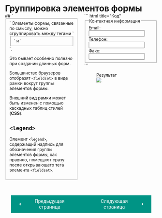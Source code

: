 # Группировка элементов формы

<div style="display:flex;margin-top:-20px;" markdown>
<div style="flex:1;margin-right:20px;width:40%;" markdown>
## `<fieldset>`
Элементы формы, связанные по смыслу, можно сгруппировать между тегами `<fieldset>` и `</fieldset>`.

Это бывает особенно полезно при создании длинных форм.

Большинство браузеров отобразят `<fieldset>` в виде рамки вокруг группы элементов формы.

Внешний вид рамки может быть изменен с помощью каскадных таблиц стилей (**CSS**).
## `<legend>`
Элемент `<legend>`, содержащий надпись для обозначения группы элементов формы, как правило, помещают сразу после открывающего тега элемента `<fieldset>`.
</div>
<div style="flex:1;width:60%;" markdown>
``` html title="Код"
<fieldset>
    <legend>Контактная информация</legend>
    <label>Email:<br />
        <input type="text" name="email" />
    </label>
    <br />
    <label>Телефон: <br />
        <input type="text" name="phone" />
    </label>
    <br />
    <label>Факс:<br />
        <input type="text" name="fax" />
    </label>
</fieldset>
```

<figure><figcaption>Результат</figcaption><img src="/sitetest/assets/images/formgroup.png"></figure></div></div>

<div style="display: flex; justify-content: space-between; padding: 20px; margin-top:30px;"><button class="custom-button" style="background-color: rgb(0, 148, 133); color: white; font-family: 'Roboto', sans-serif; border: none; cursor: pointer; padding: 10px 20px; font-size: 16px; display: flex; align-items: center;" onclick="window.location.href='/sitetest/html/forms/tags'"><svg xmlns="http://www.w3.org/2000/svg" viewBox="0 0 24 24" style="fill: white; width: 20px; height: 20px;"><path d="M15 18l-6-6 6-6" /></svg><span style="margin: 0 10px;">Предыдущая страница</span></button><button class="custom-button" style="background-color: rgb(0, 148, 133); color: white; font-family: 'Roboto', sans-serif; border: none; cursor: pointer; padding: 10px 20px; font-size: 16px; display: flex; align-items: center;" onclick="window.location.href='/sitetest/html/forms/date'"><span style="margin: 0 10px;">Следующая страница</span><svg xmlns="http://www.w3.org/2000/svg" viewBox="0 0 24 24" style="fill: white; width: 20px; height: 20px;"><path d="M9 18l6-6-6-6" /></svg></button></div>
